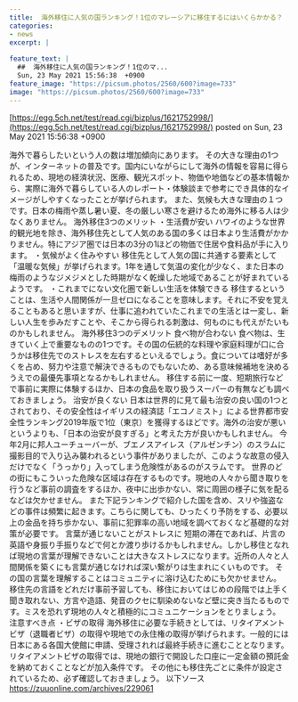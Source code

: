```yaml
---
title:  海外移住に人気の国ランキング！1位のマレーシアに移住するにはいくらかかる？  
categories:
- news
excerpt: |
  
feature_text: |
  ##  海外移住に人気の国ランキング！1位のマ...
  Sun, 23 May 2021 15:56:38  +0900
feature_image: "https://picsum.photos/2560/600?image=733"
image: "https://picsum.photos/2560/600?image=733"
---
```


[https://egg.5ch.net/test/read.cgi/bizplus/1621752998/](https://egg.5ch.net/test/read.cgi/bizplus/1621752998/)
posted on Sun, 23 May 2021 15:56:38  +0900

<!--more-->

海外で暮らしたいという人の数は増加傾向にあります。 その大きな理由の1つが、インターネットの普及です。国内にいながらにして海外の情報を容易に得られるため、現地の経済状況、医療、観光スポット、物価や地価などの基本情報から、実際に海外で暮らしている人のレポート・体験談まで参考にでき具体的なイメージがしやすくなったことが挙げられます。 また、気候も大きな理由の１つです。日本の梅雨や蒸し暑い夏、冬の厳しい寒さを避けるため海外に移る人は少なくありません。 海外移住3つのメリット ・生活費が安い ハワイのような世界的観光地を除き、海外移住先として人気のある国の多くは日本より生活費がかかりません。特にアジア圏では日本の3分の1ほどの物価で住居や食料品が手に入ります。 ・気候がよく住みやすい 移住先として人気の国に共通する要素として「温暖な気候」が挙げられます。1年を通して気温の変化が少なく、また日本の梅雨のようなジメジメとした時期がなく乾燥した地域であることが好まれているようです。 ・これまでにない文化圏で新しい生活を体験できる 移住するということは、生活や人間関係が一旦ゼロになることを意味します。それに不安を覚えることもあると思いますが、仕事に追われていたこれまでの生活とは一変し、新しい人生を歩みだすことや、そこから得られる刺激は、何ものにも代えがたいものかもしれません。 海外移住3つのデメリット 食べ物が合わない 食べ物は、生きていく上で重要なものの1つです。その国の伝統的な料理や家庭料理が口に合うかは移住先でのストレスを左右するといえるでしょう。食については嗜好が多くを占め、努力や注意で解決できるものでもないため、ある意味候補地を決めるうえでの最優先事項となるかもしれません。 移住する前に一度、短期旅行などで事前に実際に体験するほか、日本の食品を取り扱うスーパーの有無なども調べておきましょう。 治安が良くない 日本は世界的に見て最も治安の良い国の1つとされており、その安全性はイギリスの経済誌「エコノミスト」による世界都市安全性ランキング2019年版で1位（東京）を獲得するほどです。海外の治安が悪いというよりも、「日本の治安が良すぎる」と考えた方が良いかもしれません。 今年2月に邦人ユーチューバーが、ブエノスアイレス（アルゼンチン）のスラムに撮影目的で入り込み襲われるという事件がありましたが、このような故意の侵入だけでなく「うっかり」入ってしまう危険性があるのがスラムです。 世界のどの街にもこういった危険な区域は存在するものです。現地の人々から聞き取りを行うなど事前の調査をするほか、夜中に出歩かない、常に周囲の様子に気を配るなどは欠かせません。 また下記ランキングで紹介した国を含め、スリや強盗などの事件は頻繁に起きます。こちらに関しても、ひったくり予防をする、必要以上の金品を持ち歩かない、事前に犯罪率の高い地域を調べておくなど基礎的な対策が必要です。 言葉が通じないことがストレスに 短期の滞在であれば、片言の英語や身振り手振りなどで何とか渡り歩けるかもしれません。しかし移住となれば現地の言葉が理解できないことは大きなストレスになります。近所の人々と人間関係を築くにも言葉が通じなければ深い繋がりは生まれにくいものです。 その国の言葉を理解することはコミュニティに溶け込むためにも欠かせません。 移住先の言語をどれだけ事前予習しても、移住においてはじめの段階では上手く聞き取れない、方言や造語、発音のクセに馴染めないなど壁に突き当たるものです。ミスを恐れず現地の人々と積極的にコミュニケーションをとりましょう。 注意すべき点 ・ビザの取得 海外移住に必要な手続きとしては、リタイアメントビザ（退職者ビザ）の取得や現地での永住権の取得が挙げられます。一般的には日本にある各国大使館に申請、受理されれば最終手続きに進むこととなります。リタイアメントビザの取得では、現地の銀行で開設した口座に一定金額の預託金を納めておくことなどが加入条件です。 その他にも移住先ごとに条件が設定されているため、必ず確認しておきましょう。 以下ソース https://zuuonline.com/archives/229061
